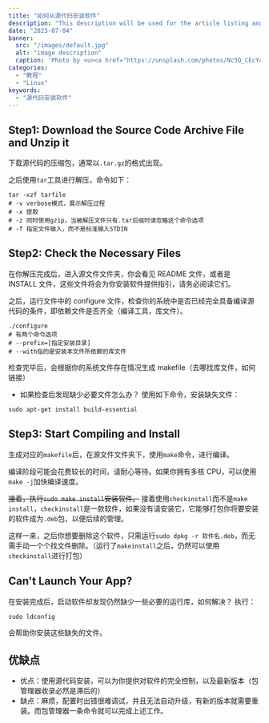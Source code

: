 ```yaml
---
title: "如何从源代码安装软件"
description: "This description will be used for the article listing and search results on Google."
date: "2023-07-04"
banner:
  src: "/images/default.jpg"
  alt: "image description"
  caption: 'Photo by <u><a href="https://unsplash.com/photos/Nc5Q_CEcY44">Florian Olivo</a></u>'
categories:
  - "教程"
  - "Linux"
keywords:
  - "源代码安装软件"
---
```


## Step1: Download the Source Code Archive File and Unzip it

下载源代码的压缩包，通常以`.tar.gz`的格式出现。

之后使用`tar`工具进行解压，命令如下：

```shell
tar -xzf tarfile
# -v verbose模式，展示解压过程
# -x 提取
# -z 同时使用gzip，当被解压文件只有.tar后缀时请忽略这个命令选项
# -f 指定文件输入，而不是标准输入STDIN
```

## Step2: Check the Necessary Files

在你解压完成后，进入源文件文件夹，你会看见 README 文件，或者是 INSTALL 文件，这些文件将会为你安装软件提供指引，请务必阅读它们。

之后，运行文件中的 configure 文件，检查你的系统中是否已经完全具备编译源代码的条件，即依赖文件是否齐全（编译工具，库文件）。

```shell
./configure
# 有两个命令选项
# --prefix=[指定安装目录]
# --with指的是安装本文件所依赖的库文件
```

检查完毕后，会根据你的系统文件存在情况生成 makefile（去哪找库文件，如何链接）

- 如果检查后发现缺少必要文件怎么办？
  使用如下命令，安装缺失文件：

```shell
sudo apt-get install build-essential
```

## Step3: Start Compiling and Install

生成对应的`makefile`后，在源文件文件夹下，使用`make`命令，进行编译。

编译阶段可能会花费较长的时间，请耐心等待。如果你拥有多核 CPU，可以使用`make -j`加快编译速度。

~~接着，执行`sudo make install`安装软件。~~
接着使用`checkinstall`而不是`make install`，`checkinstall`是一款软件，如果没有请安装它，它能够打包你将要安装的软件成为`.deb`包，以便后续的管理。

这样一来，之后你想要删除这个软件，只需运行`sudo dpkg -r 软件名.deb`，而无需手动一个个找文件删除。（运行了`makeinstall`之后，仍然可以使用`checkinstall`进行打包）

## Can't Launch Your App?

在安装完成后，启动软件却发现仍然缺少一些必要的运行库，如何解决？
执行：

```shell
sudo ldconfig
```

会帮助你安装这些缺失的文件。

## 优缺点

- 优点：使用源代码安装，可以为你提供对软件的完全控制，以及最新版本（包管理器收录必然是滞后的）
- 缺点：麻烦，配置时出错很难调试，并且无法自动升级，有新的版本就需要重装。而包管理器一条命令就可以完成上述工作。
